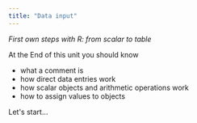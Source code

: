 ```yaml
---
title: "Data input"
---
```

*First own steps with R: from scalar to table*

<!--more-->

At the End of this unit you should know

* what a comment is
* how direct data entries work
* how scalar objects and arithmetic operations work
* how to assign values to objects

Let's start...


<!--
## Further reading

add some day
-->

